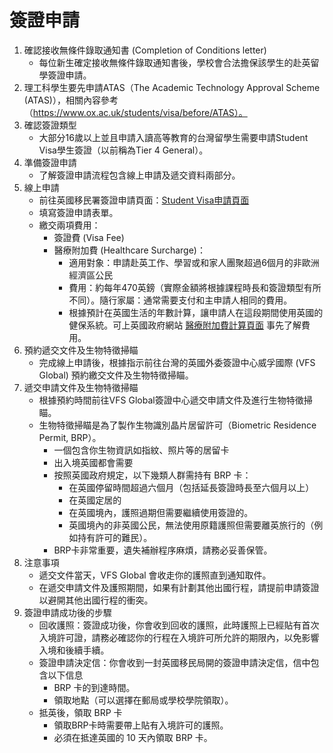 # 簽證申請

1. 確認接收無條件錄取通知書 (Completion of Conditions letter)
    * 每位新生確定接收無條件錄取通知書後，學校會合法擔保該學生的赴英留學簽證申請。
1. 理工科學生要先申請ATAS（The Academic Technology Approval Scheme (ATAS)），相關內容參考（https://www.ox.ac.uk/students/visa/before/ATAS）。
1. 確認簽證類型
   * 大部分16歲以上並且申請入讀高等教育的台灣留學生需要申請Student Visa學生簽證（以前稱為Tier 4 General）。
1. 準備簽證申請
   * 了解簽證申請流程包含線上申請及遞交資料兩部分。
1. 線上申請
   * 前往英國移民署簽證申請頁面：[Student Visa申請頁面](https://www.gov.uk/student-visa)  
   * 填寫簽證申請表單。  
   * 繳交兩項費用：  
     * 簽證費 (Visa Fee)  
     * 醫療附加費 (Healthcare Surcharge)：  
       * 適用對象：申請赴英工作、學習或和家人團聚超過6個月的非歐洲經濟區公民  
       * 費用：約每年470英鎊（實際金額將根據課程時長和簽證類型有所不同）。隨行家屬：通常需要支付和主申請人相同的費用。  
       * 根據預計在英國生活的年數計算，讓申請人在這段期間使用英國的健保系統。可上英國政府網站 [醫療附加費計算頁面](https://www.immigration-health-surcharge.service.gov.uk/checker/type) 事先了解費用。
1. 預約遞交文件及生物特徵掃瞄
   * 完成線上申請後，根據指示前往台灣的英國外委簽證中心威孚國際 (VFS Global) 預約繳交文件及生物特徵掃瞄。
1. 遞交申請文件及生物特徵掃瞄
   * 根據預約時間前往VFS Global簽證中心遞交申請文件及進行生物特徵掃瞄。
   * 生物特徵掃瞄是為了製作生物識別晶片居留許可（Biometric Residence Permit, BRP）。  
     * 一個包含你生物資訊如指紋、照片等的居留卡  
     * 出入境英國都會需要
     * 按照英國政府規定，以下幾類人群需持有 BRP 卡：  
       * 在英國停留時間超過六個月（包括延長簽證時長至六個月以上）  
       * 在英國定居的  
       * 在英國境內，護照過期但需要繼續使用簽證的。  
       * 英國境內的非英國公民，無法使用原籍護照但需要離英旅行的（例如持有許可的難民）。  
     * BRP卡非常重要，遺失補辦程序麻煩，請務必妥善保管。
1. 注意事項
   * 遞交文件當天，VFS Global 會收走你的護照直到通知取件。  
   * 在遞交申請文件及護照期間，如果有計劃其他出國行程，請提前申請簽證以避開其他出國行程的衝突。
1. 簽證申請成功後的步驟
   * 回收護照：簽證成功後，你會收到回收的護照，此時護照上已經貼有首次入境許可證，請務必確認你的行程在入境許可所允許的期限內，以免影響入境和後續手續。  
   * 簽證申請決定信：你會收到一封英國移民局開的簽證申請決定信，信中包含以下信息  
     * BRP 卡的到達時間。  
     * 領取地點（可以選擇在郵局或學校學院領取）。  
   * 抵英後，領取 BRP 卡  
     * 領取BRP卡時需要帶上貼有入境許可的護照。  
     * 必須在抵達英國的 10 天內領取 BRP 卡。
